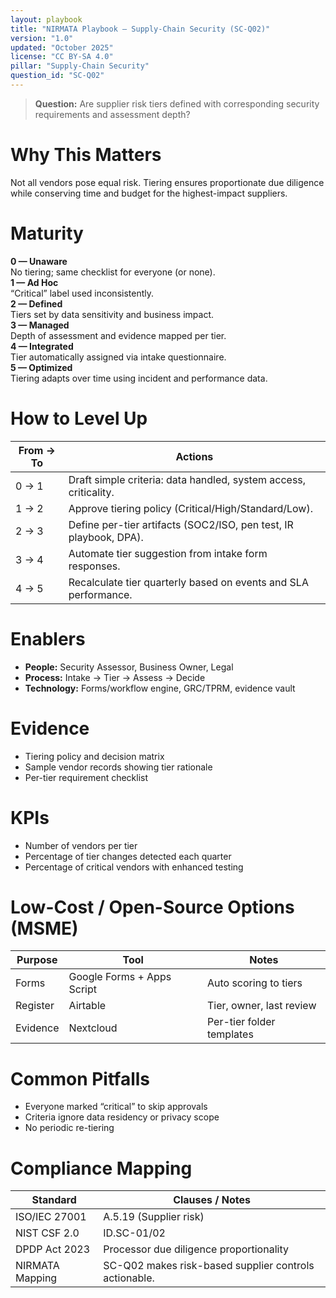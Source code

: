 ```yaml
---
layout: playbook
title: "NIRMATA Playbook — Supply-Chain Security (SC-Q02)"
version: "1.0"
updated: "October 2025"
license: "CC BY-SA 4.0"
pillar: "Supply-Chain Security"
question_id: "SC-Q02"
---
```


> **Question:** Are supplier risk tiers defined with corresponding security requirements and assessment depth?

# Why This Matters
Not all vendors pose equal risk. Tiering ensures proportionate due diligence while conserving time and budget for the highest-impact suppliers.

# Maturity
<div class="levels-grid">
  <div class="level level-0"><strong>0 — Unaware</strong><br>No tiering; same checklist for everyone (or none).</div>
  <div class="level level-1"><strong>1 — Ad Hoc</strong><br>“Critical” label used inconsistently.</div>
  <div class="level level-2"><strong>2 — Defined</strong><br>Tiers set by data sensitivity and business impact.</div>
  <div class="level level-3"><strong>3 — Managed</strong><br>Depth of assessment and evidence mapped per tier.</div>
  <div class="level level-4"><strong>4 — Integrated</strong><br>Tier automatically assigned via intake questionnaire.</div>
  <div class="level level-5"><strong>5 — Optimized</strong><br>Tiering adapts over time using incident and performance data.</div>
</div>

# How to Level Up

| From → To | Actions |
|---|---|
|0 → 1|Draft simple criteria: data handled, system access, criticality.|
|1 → 2|Approve tiering policy (Critical/High/Standard/Low).|
|2 → 3|Define per-tier artifacts (SOC2/ISO, pen test, IR playbook, DPA).|
|3 → 4|Automate tier suggestion from intake form responses.|
|4 → 5|Recalculate tier quarterly based on events and SLA performance. |

# Enablers
- **People:** Security Assessor, Business Owner, Legal  
- **Process:** Intake → Tier → Assess → Decide  
- **Technology:** Forms/workflow engine, GRC/TPRM, evidence vault

# Evidence
- Tiering policy and decision matrix  
- Sample vendor records showing tier rationale  
- Per-tier requirement checklist

# KPIs
- Number of vendors per tier  
- Percentage of tier changes detected each quarter  
- Percentage of critical vendors with enhanced testing

# Low-Cost / Open-Source Options (MSME)

| Purpose | Tool | Notes |
|---|---|---|
|Forms|Google Forms + Apps Script|Auto scoring to tiers|
|Register|Airtable|Tier, owner, last review|
|Evidence|Nextcloud|Per-tier folder templates|

# Common Pitfalls
- Everyone marked “critical” to skip approvals  
- Criteria ignore data residency or privacy scope  
- No periodic re-tiering

# Compliance Mapping

| Standard | Clauses / Notes |
|---|---|
|ISO/IEC 27001|A.5.19 (Supplier risk)|
|NIST CSF 2.0|ID.SC-01/02|
|DPDP Act 2023|Processor due diligence proportionality|
|NIRMATA Mapping|SC-Q02 makes risk-based supplier controls actionable.|

